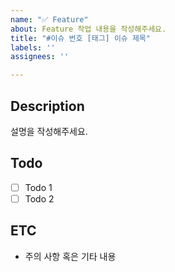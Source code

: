 ```yaml
---
name: "✅ Feature"
about: Feature 작업 내용을 작성해주세요.
title: "#이슈 번호 [태그] 이슈 제목"
labels: ''
assignees: ''

---
```


## Description

설명을 작성해주세요.

## Todo

- [ ] Todo 1
- [ ] Todo 2

## ETC
- 주의 사항 혹은 기타 내용
